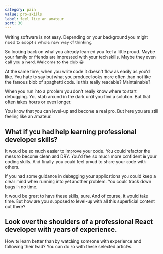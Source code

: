 ```yaml
---
category: pain
value: pro-skills
label: feel like an amateur
sort: 30
---
```


Writing software is not easy. Depending on your background you might need to adopt a whole new way of thinking.

So looking back on what you already learned you feel a little proud. Maybe your family or friends are impressed with your tech skills. Maybe they even call you a nerd. Welcome to the club 😀

At the same time, when you write code it doesn't flow as easily as you'd like. You hate to say but what you produce looks more often than not like the famous blob of spaghetti code. Is this really readable? Maintainable?

When you run into a problem you don't really know where to start debugging. You stab around in the dark until you find a solution. But that often takes hours or even longer.

You know that you can level-up and become a real pro. But here you are still feeling like an amateur.

## What if you had help learning professional developer skills?

It would be so much easier to improve your code. You could refactor the mess to become clean and DRY. You'd feel so much more confident in your coding skills. And finally, you could feel proud to share your code with others.

If you had some guidance in debugging your applications you could keep a clear mind when running into yet another problem. You could track down bugs in no time.

It would be great to have these skills, sure. And of course, it would take time. But how are you supposed to level-up with all this superficial content out there?

## Look over the shoulders of a professional React developer with years of experience.

How to learn better than by watching someone with experience and following their lead? You can do so with these selected articles.